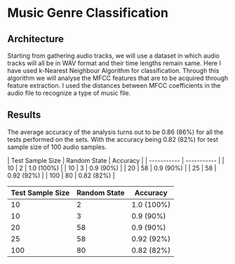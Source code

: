 # Music Genre Classification

## Architecture
Starting from gathering audio tracks, we will use a dataset in which audio tracks will all be in WAV format and their time lengths remain same.
Here I have used k-Nearest Neighbour Algorithm for classification. Through this algorithm we will analyse the MFCC features that are to be acquired through feature extraction. I used the distances between MFCC coefficients in the audio file to recognize a type of music file.

## Results
The average accuracy of the analysis turns out to be 0.86 (86%) for all the tests performed on the sets. With the accuracy being 0.82 (82%) for test sample size of 100 audio samples.

| Test Sample Size      | Random State | Accuracy | 
| ----------- | ----------- |
| 10      | 2       | 1.0 (100%) |
| 10      | 3       | 0.9 (90%) |
| 20      | 58       | 0.9 (90%) |
| 25      | 58       | 0.92 (92%) |
| 100      | 80       | 0.82 (82%) |

| Test Sample Size | Random State | Accuracy |
|--------|--------|--------|
 10      | 2       | 1.0 (100%) |
| 10     | 3       | 0.9 (90%) |
| 20     | 58      | 0.9 (90%) |
| 25     | 58      | 0.92 (92%) |
| 100     | 80     | 0.82 (82%) |
